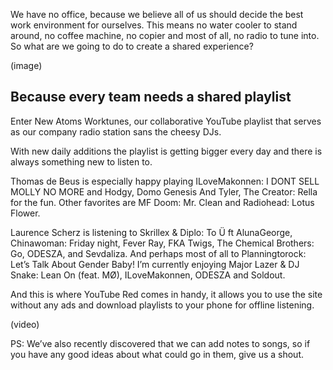 We have no office, because we believe all of us should decide the best work environment for ourselves. This means no water cooler to stand around, no coffee machine, no copier and most of all, no radio to tune into. So what are we going to do to create a shared experience?

(image)

## Because every team needs a shared playlist

Enter New Atoms Worktunes, our collaborative YouTube playlist that serves as our company radio station sans the cheesy DJs.

With new daily additions the playlist is getting bigger every day and there is always something new to listen to.

Thomas de Beus is especially happy playing ILoveMakonnen: I DONT SELL MOLLY NO MORE and Hodgy, Domo Genesis And Tyler, The Creator: Rella for the fun. Other favorites are MF Doom: Mr. Clean and Radiohead: Lotus Flower.

Laurence Scherz is listening to Skrillex & Diplo: To Ü ft AlunaGeorge, Chinawoman: Friday night, Fever Ray, FKA Twigs, The Chemical Brothers: Go, ODESZA, and Sevdaliza. And perhaps most of all to Planningtorock: Let’s Talk About Gender Baby!
I’m currently enjoying Major Lazer & DJ Snake: Lean On (feat. MØ), ILoveMakonnen, ODESZA and Soldout.

And this is where YouTube Red comes in handy, it allows you to use the site without any ads and download playlists to your phone for offline listening.

(video)

PS: We’ve also recently discovered that we can add notes to songs, so if you have any good ideas about what could go in them, give us a shout.
